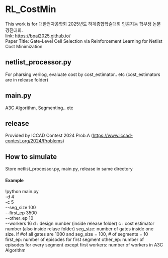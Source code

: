 # RL_CostMin
This work is for 대한전자공학회 2025년도 하계종합학술대회 인공지능 학부생 논문 경진대회.<br/>
link: https://bpai2025.github.io/ <br/>
Paper Title: Gate-Level Cell Selection via Reinforcement Learning for Netlist Cost Minimization <br/>

## netlist_processor.py
For pharsing verilog, evaluate cost by cost_estimator.. etc (cost_estimators are in release folder)

## main.py
A3C Algorithm, Segmenting.. etc

## release
Provided by ICCAD Contest 2024 Prob.A (https://www.iccad-contest.org/2024/Problems)

## How to simulate
Store netlist_processor.py, main.py, release in same directory
#### Example
!python main.py \
  -d 4 \
  -c 5 \
  --seg_size 100 \
  --first_ep 3500 \
  --other_ep 10 \
  --workers 16
d : design number (inside release folder)
c : cost estimator number (also inside relase folder)
seg_size: number of gates inside one size. If #of all gates are 1000 and seg_size = 100, # of segments = 10
first_ep: number of episodes for first segment
other_ep: number of episodes for every segment except first
workers: number of workers in A3C Algorithm
